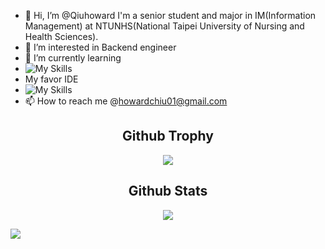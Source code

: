 - 👋 Hi, I’m @Qiuhoward
     I'm a senior student and major in IM(Information Management) at NTUNHS(National Taipei University of Nursing and Health Sciences).
- 👀 I’m interested in Backend engineer
- 🌱 I’m currently learning 
-  ![My Skills](https://skillicons.dev/icons?i=linux,discord,spring,java,js,react,redis,mysql,docker,kubernetes,git,github,gitlab)
-   My favor IDE 
- ![My Skills](https://skillicons.dev/icons?i=idea,vscode)
- 📫 How to reach me  @howardchiu01@gmail.com


<h2 align="center">Github Trophy</h2>
<p align="center">
    <img src="https://github-profile-trophy.vercel.app/?username=Qiuhoward&theme=nord&no-frame=true&margin-w=15&margin-h=15" />
</p>

<h2 align="center">Github Stats</h2>
<p align="center">
    <img src="https://github-readme-stats.vercel.app/api?username=Qiuhoward&show_icons=true&theme=nord" />
</p>


![](https://raw.githubusercontent.com/Qiuhoward/Qiuhoward/output/github-contribution-grid-snake.svg)
